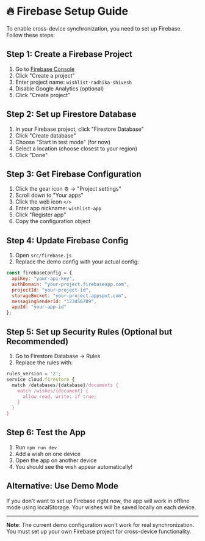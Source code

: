 # 🔥 Firebase Setup Guide

To enable cross-device synchronization, you need to set up Firebase. Follow these steps:

## Step 1: Create a Firebase Project

1. Go to [Firebase Console](https://console.firebase.google.com/)
2. Click "Create a project"
3. Enter project name: `wishlist-radhika-shivesh`
4. Disable Google Analytics (optional)
5. Click "Create project"

## Step 2: Set up Firestore Database

1. In your Firebase project, click "Firestore Database"
2. Click "Create database"
3. Choose "Start in test mode" (for now)
4. Select a location (choose closest to your region)
5. Click "Done"

## Step 3: Get Firebase Configuration

1. Click the gear icon ⚙️ → "Project settings"
2. Scroll down to "Your apps"
3. Click the web icon `</>`
4. Enter app nickname: `wishlist-app`
5. Click "Register app"
6. Copy the configuration object

## Step 4: Update Firebase Config

1. Open `src/firebase.js`
2. Replace the demo config with your actual config:

```javascript
const firebaseConfig = {
  apiKey: "your-api-key",
  authDomain: "your-project.firebaseapp.com",
  projectId: "your-project-id",
  storageBucket: "your-project.appspot.com",
  messagingSenderId: "123456789",
  appId: "your-app-id"
};
```

## Step 5: Set up Security Rules (Optional but Recommended)

1. Go to Firestore Database → Rules
2. Replace the rules with:

```javascript
rules_version = '2';
service cloud.firestore {
  match /databases/{database}/documents {
    match /wishes/{document} {
      allow read, write: if true;
    }
  }
}
```

## Step 6: Test the App

1. Run `npm run dev`
2. Add a wish on one device
3. Open the app on another device
4. You should see the wish appear automatically!

## Alternative: Use Demo Mode

If you don't want to set up Firebase right now, the app will work in offline mode using localStorage. Your wishes will be saved locally on each device.

---

**Note**: The current demo configuration won't work for real synchronization. You must set up your own Firebase project for cross-device functionality.
